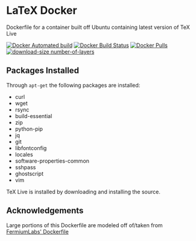 # LaTeX Docker

Dockerfile for a container built off Ubuntu containing latest version of TeX Live

[![Docker Automated build](https://img.shields.io/docker/automated/matthewfeickert/latex-docker.svg)](https://hub.docker.com/r/matthewfeickert/latex-docker/)
[![Docker Build Status](https://img.shields.io/docker/build/matthewfeickert/latex-docker.svg)](https://hub.docker.com/r/matthewfeickert/latex-docker/builds/)
[![Docker Pulls](https://img.shields.io/docker/pulls/matthewfeickert/latex-docker.svg)](https://hub.docker.com/r/matthewfeickert/latex-docker/)
[![download-size number-of-layers](https://images.microbadger.com/badges/image/matthewfeickert/latex-docker.svg)](https://microbadger.com/images/matthewfeickert/latex-docker)

## Packages Installed

Through `apt-get` the following packages are installed:

- curl
- wget
- rsync
- build-essential
- zip
- python-pip
- jq
- git
- libfontconfig
- locales
- software-properties-common
- sshpass
- ghostscript
- vim

TeX Live is installed by downloading and installing the source.

## Acknowledgements
Large portions of this Dockerfile are modeled off of/taken from [FermiumLabs' Dockerfile](https://hub.docker.com/r/fermiumlabs/latex-docker/~/dockerfile/)

